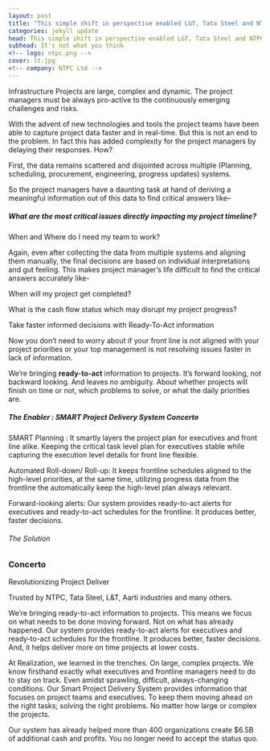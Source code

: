```yaml
---
layout: post
title: "This simple shift in perspective enabled L&T, Tata Steel and NTPC to eliminate their project delays."
categories: jekyll update
head: This simple shift in perspective enabled L&T, Tata Steel and NTPC to eliminate their project delays.
subhead: It's not what you think
<!-- logo: ntpc.png -->
cover: lt.jpg
<!-- company: NTPC Ltd -->
---
```



Infrastructure Projects are large, complex and dynamic. The project
managers must be always pro-active to the continuously emerging
challenges and risks.

With the advent of new technologies and tools the project teams have
been able to capture project data faster and in real-time. But this is not
an end to the problem. In fact this has added complexity for the
project managers by delaying their responses. How?

First, the data remains scattered and disjointed across multiple
(Planning, scheduling, procurement, engineering, progress updates)
systems.


So the project managers have a daunting task at hand of deriving a
meaningful information out of this data to find critical answers like–

<h5 class="bkc bold">What are the most critical issues directly impacting my project
timeline?</h5>

When and Where do I need my team to work?

Again, even after collecting the data from multiple systems and
aligning them manually, the final decisions are based on
individual interpretations and gut feeling. This makes project
manager’s life difficult to find the critical answers accurately
like-

When will my project get completed?

What is the cash flow status which may disrupt my project
progress?

Take faster informed decisions with Ready-To-Act information

Now you don’t need to worry about if your front line is not aligned with your
project priorities or your top management is not resolving issues faster in lack of
information.

We’re bringing <strong>ready-to-act</strong> information to projects. It’s forward looking, not
backward looking. And leaves no ambiguity. About whether projects will finish on
time or not, which problems to solve, or what the daily priorities are.

<h5 class="bkc bold">The Enabler : SMART Project Delivery System Concerto</h5>

SMART Planning : It smartly layers the project plan for executives and front
line alike. Keeping the critical task level plan for executives stable while
capturing the execution level details for front line flexible.

Automated Roll-down/ Roll-up: It keeps frontline schedules aligned to the
high-level priorities, at the same time, utilizing progress data from the
frontline the automatically keep the high-level plan always relevant.

Forward-looking alerts: Our system provides ready-to-act alerts for
executives and ready-to-act schedules for the frontline. It produces better,
faster decisions.


<h6 class="bkc bold">The Solution</h6>
<h3 class="bkc bold">Concerto</h3>
<p class="bold bkc">Revolutionizing Project Deliver</p>
<p class="bold bkc">Trusted by NTPC, Tata Steel, L&T, Aarti industries and many others.</p>

We’re bringing ready-to-act information to projects. This means we focus on what needs to be done moving
forward. Not on what has already happened.
Our system provides ready-to-act alerts for executives and ready-to-act schedules for the frontline. It produces
better, faster decisions. And, it helps deliver more on time projects at lower costs.

At Realization, we learned in the trenches. On large, complex projects. We know firsthand exactly what executives
and frontline managers need to do to stay on track. Even amidst sprawling, difficult, always-changing conditions.
Our Smart Project Delivery System provides information that focuses on project teams and executives. To keep them
moving ahead on the right tasks; solving the right problems. No matter how large or complex the projects.

Our system has already helped more than 400 organizations create $6.5B of additional cash and profits. You no
longer need to accept the status quo.